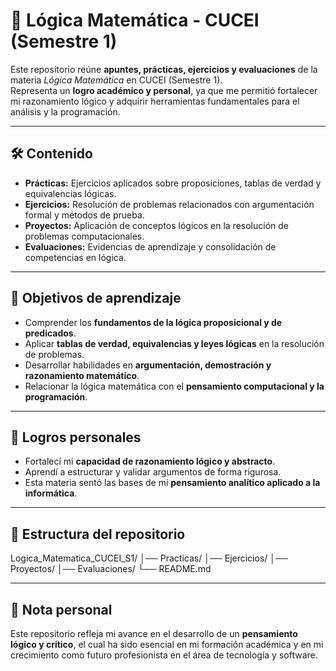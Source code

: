 # 🔢 Lógica Matemática - CUCEI (Semestre 1)

Este repositorio reúne **apuntes, prácticas, ejercicios y evaluaciones** de la materia *Lógica Matemática* en CUCEI (Semestre 1).  
Representa un **logro académico y personal**, ya que me permitió fortalecer mi razonamiento lógico y adquirir herramientas fundamentales para el análisis y la programación.

---

## 🛠️ Contenido
- **Prácticas:** Ejercicios aplicados sobre proposiciones, tablas de verdad y equivalencias lógicas.  
- **Ejercicios:** Resolución de problemas relacionados con argumentación formal y métodos de prueba.  
- **Proyectos:** Aplicación de conceptos lógicos en la resolución de problemas computacionales.  
- **Evaluaciones:** Evidencias de aprendizaje y consolidación de competencias en lógica.  

---

## 🎯 Objetivos de aprendizaje
- Comprender los **fundamentos de la lógica proposicional y de predicados**.  
- Aplicar **tablas de verdad, equivalencias y leyes lógicas** en la resolución de problemas.  
- Desarrollar habilidades en **argumentación, demostración y razonamiento matemático**.  
- Relacionar la lógica matemática con el **pensamiento computacional y la programación**.  

---

## 🚀 Logros personales
- Fortalecí mi **capacidad de razonamiento lógico y abstracto**.  
- Aprendí a estructurar y validar argumentos de forma rigurosa.  
- Esta materia sentó las bases de mi **pensamiento analítico aplicado a la informática**.  

---

## 📂 Estructura del repositorio
Logica_Matematica_CUCEI_S1/
│── Practicas/
│── Ejercicios/
│── Proyectos/
│── Evaluaciones/
└── README.md


---

## 📌 Nota personal
Este repositorio refleja mi avance en el desarrollo de un **pensamiento lógico y crítico**, el cual ha sido esencial en mi formación académica y en mi crecimiento como futuro profesionista en el área de tecnología y software.
